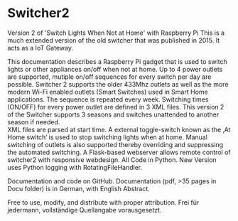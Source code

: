 # Switcher2
Version 2 of 'Switch Lights When Not at Home' with Raspberry Pi
This is a much extended version of the old switcher that was published in 2015. It acts as a IoT Gateway.

This documentation describes a Raspberry Pi gadget that is used to switch lights or other appliances on/off when not at home. 
Up to 4 power outlets are supported, mutiple on/off sequences for every switch per day are possible. Switcher 2 supports the older 433Mhz outlets 
as well as the more modern Wi-Fi enabled outlets (Smart Switches) used in Smart Home applications. 
The sequence is repeated every week. Switching times (ON/OFF) for every power outlet are defined in 3 XML files. 
This version 2 of the Switcher supports 3 seasons and switches unattended to another season if needed.  
XML files are parsed at start time. A external toggle-switch known as the ‚At Home switch‘ 
is used to stop switching lights when at home. Manual switching of outlets is also supported
thereby overriding and suppressing the automated switching.
A Flask-based webserver allows remote control of switcher2 with responsive webdesign.
All Code in Python. New Version uses Python logging with RotatingFileHandler.

Documentation and code on GitHub. 
Documentation (pdf, >35 pages in Docu folder) is in German, with English Abstract.  

Free to use, modify, and distribute with proper attribution.
Frei für jedermann, vollständige Quellangabe vorausgesetzt.

